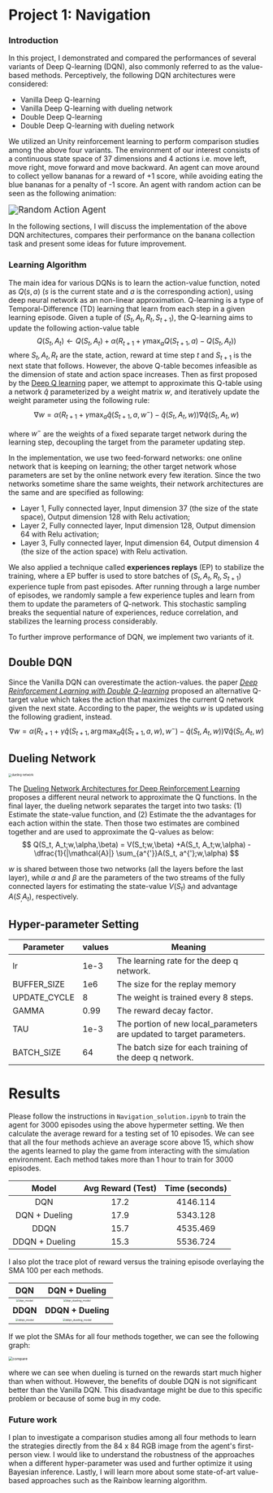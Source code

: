 [image1]: https://user-images.githubusercontent.com/10624937/42135619-d90f2f28-7d12-11e8-8823-82b970a54d7e.gif "Trained Agent"

# Project 1: Navigation

### Introduction

In this project, I demonstrated and compared the performances of several variants of Deep Q-learning (DQN), also commonly referred to as the value-based methods. Perceptively, the following DQN architectures were considered:

* Vanilla Deep Q-learning
* Vanilla Deep Q-learning with dueling network
* Double Deep Q-learning
* Double Deep Q-learning with dueling network

We utilized an Unity reinforcement learning to perform comparison studies among the above four variants. The environment  of our interest consists of a continuous state space of 37 dimensions and 4 actions i.e. move left, move right, move forward and move backward. An agent can move around to collect yellow bananas for a reward of +1 score, while avoiding eating the blue bananas for a penalty of -1 score.  An agent with random action can be seen as the following animation:

<img src="images/42135619-d90f2f28-7d12-11e8-8823-82b970a54d7e.gif" alt="Random Action Agent" style="zoom:120%;" />

In the following sections, I will discuss the implementation of the above DQN architectures, compares their performance on the banana collection task and present some ideas for future improvement. 

### Learning Algorithm

The main idea for various DQNs is to learn the action-value function, noted as $Q(s,a)$ ($s$ is the current state and $a$ is the corresponding action), using deep neural network as an non-linear approximation. Q-learning is a type of Temporal-Difference (TD) learning that learn from each step in a given learning episode.  Given a tuple of $(S_t, A_t, R_t, S_{t+1})$, the Q-learning aims to update the following action-value table
$$
Q(S_t,A_t) \leftarrow Q(S_t, A_t) + \alpha \left(R_{t+1} + \gamma \max_{a} Q(S_{t+1}, a) - Q(S_t, A_t)\right)
$$
where $S_t, A_t, R_t$ are the state, action, reward at time step $t$ and $S_{t+1}$ is the next state that follows. However, the above Q-table becomes infeasible as the dimension of state and action space increases.  Then as first proposed by the  [Deep Q learning](https://storage.googleapis.com/deepmind-media/dqn/DQNNaturePaper.pdf) paper, we attempt to approximate this Q-table using a network $\hat{q}$ parameterized by a weight matrix $w$, and iteratively update the weight parameter using the following rule:
$$
\nabla w = \alpha \left(R_{t+1} + \gamma \max_{a} \hat{q}(S_{t+1}, a, w^{-}) - \hat{q}(S_t, A_t, w)\right) \nabla\hat{q}(S_t, A_t, w)
$$

where $w^-$ are the weights of a fixed separate target network during the learning step, decoupling the target from the parameter updating step. 

In the implementation, we use two feed-forward networks: one online network that is keeping on learning; the other target network whose parameters are set by the online network every few iteration. Since the two networks sometime share the same weights, their network architectures are the same and are specified as following:

* Layer 1, Fully connected layer, Input dimension 37 (the size of the state space), Output dimension 128 with Relu activation;
* Layer 2, Fully connected layer, Input dimension 128, Output dimension 64 with Relu activation;
* Layer 3, Fully connected layer, Input dimension 64, Output dimension 4 (the size of the action space) with Relu activation.

We also applied a technique called **experiences replays** (EP) to stabilize the training, where a EP buffer is used to store batches of $\left(S_t, A_t, R_t, S_{t+1}\right)$ experience tuple from past episodes.  After running through a large number of episodes, we randomly sample a few experience tuples and learn from them to update the parameters of Q-network. This stochastic sampling breaks the sequential nature of experiences, reduce correlation, and stabilizes the learning process considerably. 

To further improve performance of DQN, we implement two variants of it. 

## Double DQN
Since the Vanilla DQN can overestimate the action-values. the paper *[Deep Reinforcement Learning with Double Q-learning](https://arxiv.org/abs/1509.06461)*  proposed an alternative Q-target value which takes the action that maximizes the current Q network given the next state.  According to the paper, the weights $w$ is updated using the following gradient, instead.
$$
\nabla w = \alpha \left(R_{t+1} + \gamma \hat{q}\left(S_{t+1}, \arg\max_{a}\hat{q}(S_{t+1}, a, w), w^{-}\right) - \hat{q}(S_t, A_t, w)\right) \nabla\hat{q}(S_t, A_t, w)
$$

## Dueling Network

<img src="images/dueling_network.png" alt="dueling network" style="zoom: 40%;" />

The  [Dueling Network Architectures for Deep Reinforcement Learning](https://arxiv.org/abs/1511.06581) proposes a different neural network to approximate the Q functions. In the final layer, the dueling network separates the target into two tasks: (1) Estimate the state-value function, and (2) Estimate the the advantages for each action within the state. Then those two estimates are combined together and are used to approximate the Q-values as below:
$$
Q(S_t, A_t;w,\alpha,\beta) = V(S_t;w,\beta) +A(S_t, A_t;w,\alpha) - \dfrac{1}{|\mathcal{A}|} \sum_{a^{'}}A(S_t, a^{'};w,\alpha)
$$

$w$ is shared between those two networks (all the layers before the last layer), while  $\alpha$ and $\beta$ are the parameters of the two streams of the fully connected layers for estimating the state-value $V(S_t)$ and advantage  $A(S_,A_t)$, respectively. 

## Hyper-parameter Setting

| Parameter    | values | Meaning                                                      |
| ------------ | ------ | ------------------------------------------------------------ |
| lr           | 1e-3   | The learning rate for the deep q network.                    |
| BUFFER_SIZE  | 1e6    | The size for the replay memory                               |
| UPDATE_CYCLE | 8      | The weight is trained every 8 steps.                         |
| GAMMA        | 0.99   | The reward decay factor.                                     |
| TAU          | 1e-3   | The portion of new local_parameters are updated to target parameters. |
| BATCH_SIZE   | 64     | The batch size for each training of the deep q network.      |



# Results

Please follow the instructions in `Navigation_solution.ipynb` to train the agent for 3000 episodes using the above hypermeter setting. We then calculate the average reward for a testing set of 10 episodes. We can see that all the four methods achieve an average score above 15, which show the agents learned to play the game from interacting with the simulation environment.  Each method takes more than 1 hour to train for 3000 episodes. 

|     Model      | Avg Reward (Test) | Time (seconds) |
| :------------: | :---------------: | :------------: |
|      DQN       |       17.2        |    4146.114    |
| DQN + Dueling  |       17.9        |    5343.128    |
|      DDQN      |       15.7        |    4535.469    |
| DDQN + Dueling |       15.3        |    5536.724    |

I also plot the trace plot of reward versus the training episode overlaying the SMA 100 per each methods. 

|                             DQN                              |                        DQN + Dueling                         |
| :----------------------------------------------------------: | :----------------------------------------------------------: |
| <img src="images/dqn_model.png" alt="dqn_model" style="zoom: 33%;" /> | <img src="images/dqn_dueling_model.png" alt="dqn_dueling_model" style="zoom: 33%;" /> |
|                           **DDQN**                           |                      **DDQN + Dueling**                      |
| <img src="images/ddqn_model.png" alt="ddqn_model" style="zoom:33%;" /> | <img src="images/ddqn_dueling_model.png" alt="ddqn_dueling_model" style="zoom:33%;" /> |

If we plot the SMAs for all four methods together, we can see the following graph:

<img src="images/compare.png" alt="compare" style="zoom:50%;" />

where we can see when dueling is turned on the rewards start much higher than when without.  However, the benefits of double DQN is not significant better than the Vanilla DQN. This disadvantage might be due to this specific problem or because of some bug in my code. 

### Future work

I plan to investigate a comparison studies among all four methods to learn the strategies directly from the 84 x 84 RGB image from the agent's first-person view. I would like to understand the robustness of the approaches when a different hyper-parameter was used and further optimize it using Bayesian inference. Lastly, I will learn more about some state-of-art value-based approaches such as the Rainbow learning algorithm.